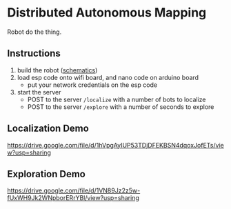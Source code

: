 # Distributed Autonomous Mapping

Robot do the thing.

## Instructions

1. build the robot ([schematics](robot/schematic.png))
1. load esp code onto wifi board, and nano code on arduino board
   - put your network credentials on the esp code
1. start the server
   - POST to the server `/localize` with a number of bots to localize
   - POST to the server `/explore` with a number of seconds to explore

## Localization Demo

<https://drive.google.com/file/d/1hVpgAyIUP53TDjDFEKBSN4dqoxJofETs/view?usp=sharing>

## Exploration Demo

<https://drive.google.com/file/d/1VN89Jz2z5w-fUxWH9Jk2WNpborERrYBl/view?usp=sharing>
